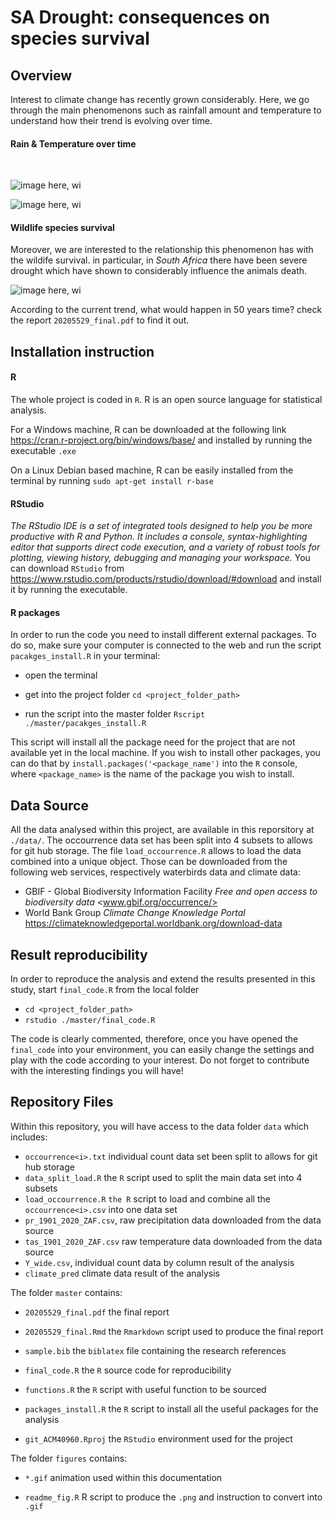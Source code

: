 # SA Drought: consequences on species survival

## Overview 
Interest to climate change has recently grown considerably. Here, we go through the main phenomenons such as rainfall amount and temperature to understand how their trend is evolving over time.

#### Rain & Temperature over time

<br>

![image here, wi](/home/ndrecord/Dropbox/git_ACM40960/figures/rain.gif)

![image here, wi](/home/ndrecord/Dropbox/git_ACM40960/figures/temp.gif)

#### Wildlife species survival 

Moreover, we are interested to the relationship this phenomenon has with the wildife survival. in particular, in *South Africa* there have been severe drought which have shown to considerably influence the animals death. 

![image here, wi](/home/ndrecord/Dropbox/git_ACM40960/figures/count.gif)

According to the current trend, what would happen in 50 years time?  check the report  `20205529_final.pdf` to find it out.

## Installation instruction

#### R
The whole project is coded in `R`. R is an open source language for statistical analysis.

For a Windows machine, R can be downloaded at the following link  <https://cran.r-project.org/bin/windows/base/>  and installed by running the executable `.exe`

On a Linux Debian based machine, R can be easily installed from the terminal by running
`sudo apt-get install r-base`

#### RStudio
*The RStudio IDE is a set of integrated tools designed to help you be more productive with R and Python. It includes a console, syntax-highlighting editor that supports direct code execution, and a variety of robust tools for plotting, viewing history, debugging and managing your workspace.*
You can download `RStudio` from <https://www.rstudio.com/products/rstudio/download/#download> and install it by running the executable.

#### R packages

In order to run the code you need to install different external packages. To do so, make sure your computer is connected to the web and run the script `pacakges_install.R` in your terminal:

- open the terminal

- get into the project folder `cd <project_folder_path>`
- run the script into the master folder `Rscript ./master/pacakges_install.R`

This script will install all the package need for the project that are not available yet in the local machine. If you wish to install other packages, you can do that by `install.packages('<package_name')` into the `R` console, where `<package_name>` is the name of the package you wish to install.


## Data Source

All the data analysed within this project, are available in this reporsitory at `./data/`. The occourrence data set has been split into 4 subsets to allows for git hub storage. The file `load_occourrence.R` allows to load the data combined into a unique object.
Those can be downloaded from the following web services, respectively waterbirds data and climate data:

- GBIF - Global Biodiversity Information Facility *Free and open access to biodiversity data* <www.gbif.org/occurrence/>
- World Bank Group *Climate Change Knowledge Portal* <https://climateknowledgeportal.worldbank.org/download-data>

## Result reproducibility

In order to reproduce the analysis and extend the results presented in this study, start `final_code.R` from the local folder

- `cd <project_folder_path>`
- `rstudio ./master/final_code.R`

The code is clearly commented, therefore, once you have opened the `final_code` into your environment, you can easily change the settings and play with the code according to your interest. Do not forget to contribute with the interesting findings you will have!

## Repository Files
Within this repository, you will have access to the data folder `data` which includes:
-  `occourrence<i>.txt` individual count data set been split to allows for git hub storage
-  `data_split_load.R`  the `R` script used to split the main data set into 4 subsets
-  `load_occourrence.R` `the R` script to load and combine all the `occourrence<i>.csv` into one data set
-  `pr_1901_2020_ZAF.csv`, raw precipitation data downloaded from the data source
-  `tas_1901_2020_ZAF.csv` raw temperature data downloaded from the data source
-  `Y_wide.csv`, individual count data by column result of the analysis
-  `climate_pred` climate data result of the analysis

The folder `master` contains:

- `20205529_final.pdf` the final report
- `20205529_final.Rmd` the `Rmarkdown` script used to produce the final report
- `sample.bib` the `biblatex` file containing the research references
- `final_code.R` the `R` source code for reproducibility
- `functions.R` the `R` script with useful function to be sourced
- `packages_install.R` the `R` script to install all the useful packages for the analysis

- `git_ACM40960.Rproj` the `RStudio` environment used for the project

The folder `figures` contains:

-  `*.gif` animation used within this documentation 

- `readme_fig.R`  R script to produce the `.png` and instruction to convert into `.gif`

  
